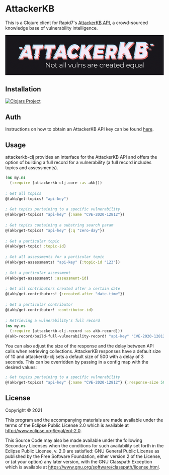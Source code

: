 # AttackerKB
This is a Clojure client for Rapid7's [AttackerKB API](https://attackerkb.com), a crowd-sourced knowledge base of vulnerability intelligence.

![AKB](https://github.com/irinarenteria/attackerkb-clj/blob/main/assets/akb.png)

## Installation

[![Clojars Project](https://img.shields.io/clojars/v/attackerkb-clj.svg)](https://clojars.org/attackerkb-clj)

## Auth
Instructions on how to obtain an AttackerKB API key can be found [here](https://attackerkb.com/faq#faq_api).

## Usage

attackerkb-clj provides an interface for the AttackerKB API and offers the option of building a full record for a vulnerability (a full record includes topics and assessments).

```clojure
(ns my.ns
  (:require [attackerkb-clj.core :as akb]))

; Get all topics
@(akb/get-topics! "api-key")

; Get topics pertaining to a specific vulnerability
@(akb/get-topics! "api-key" {:name "CVE-2020-12812"})

; Get topics containing a substring search param
@(akb/get-topics! "api-key" {:q "zero-day"})

; Get a particular topic
@(akb/get-topic! :topic-id)

; Get all assessments for a particular topic
@(akb/get-assessments! "api-key" {:topic-id "123"})

; Get a particular assessment
@(akb/get-assessment! :assessment-id)

; Get all contributors created after a certain date
@(akb/get-contributors! {:created-after "date-time"})

; Get a particular contributor
@(akb/get-contributor! :contributor-id)

; Retrieving a vulnerability's full record
(ns my.ns
  (:require [attackerkb-clj.record :as akb-record]))
@(akb-record/build-full-vulnerability-record! "api-key" "CVE-2020-12812")
```

You can also adjust the size of the response and the delay between API calls when retrieving collections. AttackerKB responses have a default size of 10 and attackerkb-clj sets a default size of 500 with a delay of 3 seconds. This can be overridden by passing in a config map with the desired values:

```clojure
; Get topics pertaining to a specific vulnerability
@(akb/get-topics! "api-key" {:name "CVE-2020-12812"} {:response-size 50 :delay-ms 10000})
```

## License

Copyright © 2021

This program and the accompanying materials are made available under the
terms of the Eclipse Public License 2.0 which is available at
http://www.eclipse.org/legal/epl-2.0.

This Source Code may also be made available under the following Secondary
Licenses when the conditions for such availability set forth in the Eclipse
Public License, v. 2.0 are satisfied: GNU General Public License as published by
the Free Software Foundation, either version 2 of the License, or (at your
option) any later version, with the GNU Classpath Exception which is available
at https://www.gnu.org/software/classpath/license.html.
